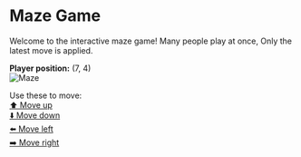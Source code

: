 # Maze Game  
Welcome to the interactive maze game! Many people play at once, Only the latest move is applied.

**Player position:** (7, 4)  
![Maze](https://github-maze-game.vercel.app/images/pos_7_4.png?t=1760701606508)

Use these to move:  
[⬆️ Move up](https://github-maze-game.vercel.app/move/7_4_w)  
[⬇️ Move down](https://github-maze-game.vercel.app/move/7_4_s)  
[⬅️ Move left](https://github-maze-game.vercel.app/move/7_4_a)  
[➡️ Move right](https://github-maze-game.vercel.app/move/7_4_d)
